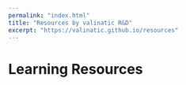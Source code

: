 ```yaml
---
permalink: "index.html"
title: "Resources by valinatic R&D"
excerpt: "https://valinatic.github.io/resources"
---
```


# Learning Resources
